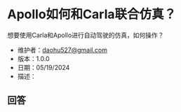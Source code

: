 # Apollo如何和Carla联合仿真？

想要使用Carla和Apollo进行自动驾驶的仿真，如何操作？

- 维护者：<daohu527@gmail.com>
- 版本：1.0.0
- 日期：05/19/2024
- 描述：

## 回答

<!-- 回答逻辑清晰，可以采用多级标题，添加图示等方式。 -->
